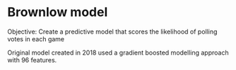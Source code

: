 # Brownlow model

Objective: Create a predictive model that scores the likelihood of polling votes in each game

Original model created in 2018 used a gradient boosted modelling approach with 96 features.
